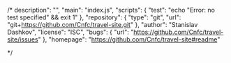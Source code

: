
/*
description": "",
"main": "index.js",
"scripts": {
  "test": "echo \"Error: no test specified\" && exit 1"
},
"repository": {
  "type": "git",
  "url": "git+https://github.com/Cnfc/travel-site.git"
},
"author": "Stanislav Dashkov",
"license": "ISC",
"bugs": {
  "url": "https://github.com/Cnfc/travel-site/issues"
},
"homepage": "https://github.com/Cnfc/travel-site#readme"


*/
